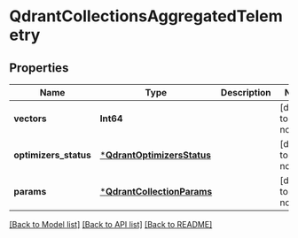 # QdrantCollectionsAggregatedTelemetry


## Properties
Name | Type | Description | Notes
------------ | ------------- | ------------- | -------------
**vectors** | **Int64** |  | [default to nothing]
**optimizers_status** | [***QdrantOptimizersStatus**](QdrantOptimizersStatus.md) |  | [default to nothing]
**params** | [***QdrantCollectionParams**](QdrantCollectionParams.md) |  | [default to nothing]


[[Back to Model list]](../README.md#models) [[Back to API list]](../README.md#api-endpoints) [[Back to README]](../README.md)



